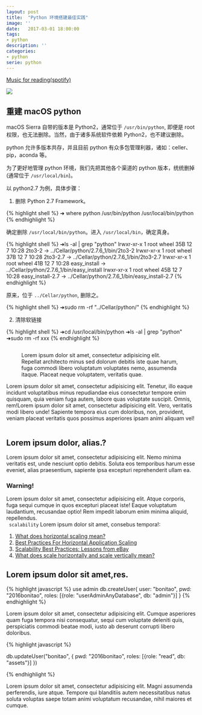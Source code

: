```yaml
---
layout: post
title:  "Python 环境搭建最佳实践"
image: ''
date:   2017-03-01 18:00:00
tags:
- python
description: ''
categories:
- python
serie: python
---
```


<p class="music-read"><a href="spotify:track:4DAZ8UYNpWVIV46aLkN2Qp">Music for reading(spotify)</a></p>

<img src="http://cdn1.tnwcdn.com/wp-content/blogs.dir/1/files/2016/02/raw.gif">

## 重建 macOS python

macOS Sierra 自带的版本是 Python2，通常位于 `/usr/bin/python`, 即便是 root 权限，也无法删除。当然，由于诸多系统软件依赖 Python2，也不建议删除。

python 允许多版本共存，并且目前 python 有众多包管理利器，诸如：celler、pip，aconda 等。

为了更好地管理 python 环境，我们先把其他各个渠道的 python 版本，统统删掉(通常位于 `/usr/local/bin`)。

以 python2.7 为例，具体步骤：

1. 删除 Python 2.7 Framework。

{% highlight shell %}
➜ where python
/usr/bin/python
/usr/local/bin/python
{% endhighlight %}

确定删除 `/usr/local/bin/python`。进入 `/usr/local/bin`，确定真身。

{% highlight shell %}
➜ls -al | grep "python"
lrwxr-xr-x  1 root       wheel    35B 12  7 10:28 2to3-2 -> ../Cellar/python/2.7.6_1/bin/2to3-2
lrwxr-xr-x  1 root       wheel    37B 12  7 10:28 2to3-2.7 -> ../Cellar/python/2.7.6_1/bin/2to3-2.7
lrwxr-xr-x  1 root       wheel    41B 12  7 10:28 easy_install -> ../Cellar/python/2.7.6_1/bin/easy_install
lrwxr-xr-x  1 root       wheel    45B 12  7 10:28 easy_install-2.7 -> ../Cellar/python/2.7.6_1/bin/easy_install-2.7
{% endhighlight %}

原来，位于 `../Cellar/python`, 删除之。

{% highlight shell %}
➜sudo rm -rf "../Cellar/python/"
{% endhighlight %}

2. 清除软链接

{% highlight shell %}
➜cd /usr/local/bin/python
➜ls -al | grep "python"
➜sudo rm -rf xxx
{% endhighlight %}



<figure class="foto-legenda">
	<img src="{{ "/land-ml/assets/img/spark/header-head-first-pyspark.png"}}" alt="">
	<figcaption> <p>Lorem ipsum dolor sit amet, consectetur adipisicing elit. Repellat architecto minus sed dolorum debitis iste quae harum, fuga commodi libero voluptatum voluptates nemo, assumenda itaque. Placeat neque voluptatem, veritatis quae.</p>
	</figcaption>
</figure>

Lorem ipsum dolor sit amet, consectetur adipisicing elit. Tenetur, illo eaque incidunt voluptatibus minus repudiandae eius consectetur tempore enim quisquam, quia veniam fuga autem, labore quas voluptate suscipit. Omnis, rem!Lorem ipsum dolor sit amet, consectetur adipisicing elit. Vero, veritatis modi libero unde! Sapiente tempora eius cum doloribus, non, provident, veniam placeat veritatis quos possimus asperiores ipsam animi aliquam vel!

<img src="https://octodex.github.com/images/codercat.jpg" alt="">

## Lorem ipsum dolor, alias.?

Lorem ipsum dolor sit amet, consectetur adipisicing elit. Nemo minima veritatis est, unde nesciunt optio debitis. Soluta eos temporibus harum esse eveniet, alias praesentium, sapiente ipsa excepturi reprehenderit ullam ea.

### Warning!

Lorem ipsum dolor sit amet, consectetur adipisicing elit. Atque corporis, fuga sequi cumque in quos excepturi placeat iste! Eaque voluptatum laudantium, recusandae optio! Rem impedit laborum enim minima aliquid, repellendus.<br>
` scalability` Lorem ipsum dolor sit amet, consebus tempora!:

1. <a href="http://dba.stackexchange.com/questions/4508/what-does-horizontal-scaling-mean" target="_blank">What does horizontal scaling mean?</a>
2. <a href="https://blog.openshift.com/best-practices-for-horizontal-application-scaling/" target="_blank">Best Practices For Horizontal Application Scaling</a>
3. <a href="http://www.infoq.com/articles/ebay-scalability-best-practices" target="_blank">Scalability Best Practices: Lessons from eBay</a>
4. <a href="http://stackoverflow.com/questions/5401992/what-does-scale-horizontally-and-scale-vertically-mean" target="_blank">What does scale horizontally and scale vertically mean?</a>

## Lorem ipsum dolor sit amet,res.


{% highlight javascript %}
use admin
db.createUser{
	user: "bonitao",
	pwd: "2016bonitao",
	roles: [{role: "userAdminAnyDatabase", db: "admin"}]
}
{% endhighlight %}

Lorem ipsum dolor sit amet, consectetur adipisicing elit. Cumque asperiores quam fuga tempora nisi consequatur, sequi cum voluptate deleniti quis, perspiciatis commodi beatae modi, iusto ab deserunt corrupti libero doloribus.

{% highlight javascript %}

db.updateUser("bonitao",
{
	pwd: "2016bonitao",
	roles: [{role: "read", db: "assets"}]
})

{% endhighlight %}

Lorem ipsum dolor sit amet, consectetur adipisicing elit. Magni assumenda perferendis, iure atque. Tempore qui blanditiis autem necessitatibus natus soluta voluptas saepe totam animi voluptatum recusandae, nihil maiores et cumque.
